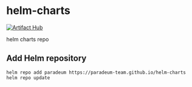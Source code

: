 # helm-charts
[![Artifact Hub](https://img.shields.io/endpoint?url=https://artifacthub.io/badge/repository/paradeum-team)](https://artifacthub.io/packages/search?repo=paradeum-team)

helm charts repo

## Add Helm repository

```
helm repo add paradeum https://paradeum-team.github.io/helm-charts
helm repo update
```


